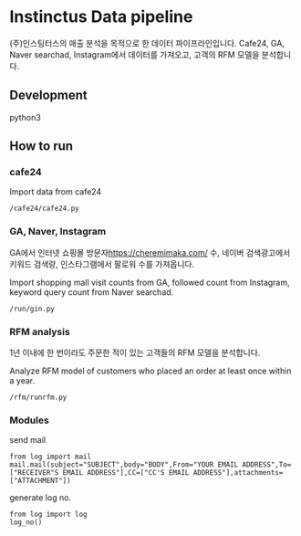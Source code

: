 # Instinctus Data pipeline

(주)인스팅터스의 매출 분석을 목적으로 한 데이터 파이프라인입니다.
Cafe24, GA, Naver searchad, Instagram에서 데이터를 가져오고, 고객의 RFM 모델을 분석합니다.

## Development

python3

## How to run

### cafe24
Import data from cafe24

    /cafe24/cafe24.py

### GA, Naver, Instagram

GA에서 인터넷 쇼핑몰 방문자<https://cheremimaka.com/> 수, 네이버 검색광고에서 키워드 검색량, 인스타그램에서 팔로워 수를 가져옵니다.

Import shopping mall visit counts from GA, followed count from Instagram, keyword query count from Naver searchad.

    /run/gin.py
    
### RFM analysis

1년 이내에 한 번이라도 주문한 적이 있는 고객들의 RFM 모델을 분석합니다.

Analyze RFM model of customers who placed an order at least once within a year.

    /rfm/runrfm.py

### Modules

send mail

    from log import mail
    mail.mail(subject="SUBJECT",body="BODY",From="YOUR EMAIL ADDRESS",To=["RECEIVER"S EMAIL ADDRESS"],CC=["CC'S EMAIL ADDRESS"],attachments=["ATTACHMENT"])

generate log no.

    from log import log
    log_no()
